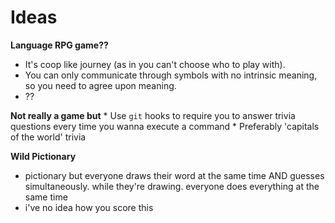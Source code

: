 <!-- TITLE: Game Ideas -->
<!-- SUBTITLE: A list of all the game ideas we've ever had -->

# Ideas
**Language RPG game??**
* It's coop like journey (as in you can't choose who to play with).
* You can only communicate through symbols with no intrinsic meaning, so you need to agree upon meaning.
* ??

**Not really a game but**
	* Use `git` hooks to require you to answer trivia questions every time you wanna execute a command
	* Preferably 'capitals of the world' trivia

**Wild Pictionary**
* pictionary but everyone draws their word at the same time AND guesses simultaneously. while they're drawing. everyone does everything at the same time
* i've no idea how you score this